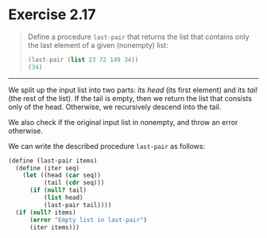 # Exercise 2.17

> Define a procedure `last-pair` that returns the list that contains only the last element of a given (nonempty) list:
> ```scheme
> (last-pair (list 23 72 149 34))
> (34)
> ```

---

We split up the input list into two parts:
its _head_ (its first element) and its _tail_ (the rest of the list).
If the tail is empty, then we return the list that consists only of the head.
Otherwise, we recursively descend into the tail.

We also check if the original input list in nonempty, and throw an error otherwise.

We can write the described procedure `last-pair` as follows:
```scheme
(define (last-pair items)
  (define (iter seq)
    (let ((head (car seq))
          (tail (cdr seq)))
      (if (null? tail)
          (list head)
          (last-pair tail))))
  (if (null? items)
      (error "Empty list in last-pair")
      (iter items)))
```
